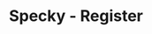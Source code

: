 ---
page-title: Register
page-description: Intelligent Job Descriptions & Specs. Improve candidate engagement by providing candidates the information that helps them make crucial career decisions. 
title: Specky - Register
template: register.hbt
---